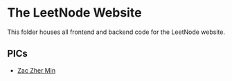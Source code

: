 # The LeetNode Website

This folder houses all frontend and backend code for the LeetNode website. 

## PICs

- [Zac Zher Min](https://www.linkedin.com/in/tamzhermin/)
